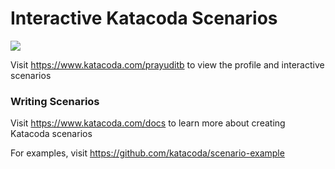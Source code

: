 # Interactive Katacoda Scenarios

[![](http://shields.katacoda.com/katacoda/prayuditb/count.svg)](https://www.katacoda.com/prayuditb "Get your profile on Katacoda.com")

Visit https://www.katacoda.com/prayuditb to view the profile and interactive scenarios

### Writing Scenarios
Visit https://www.katacoda.com/docs to learn more about creating Katacoda scenarios

For examples, visit https://github.com/katacoda/scenario-example
